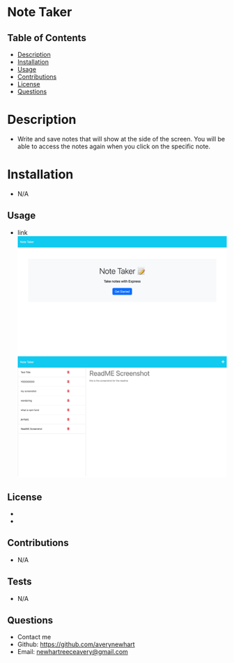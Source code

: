 # Note Taker
 
  ## Table of Contents

  * [Description](#description)
  * [Installation](#installation)
  * [Usage](#usage)
  * [Contributions](#contributions)
  * [License](#license)
  * [Questions](#questions)
  
  # Description
  - Write and save notes that will show at the side of the screen. You will be able to access the notes again when you click on the specific note.

  # Installation
  - N/A

  ## Usage
  - link
  ![screenshot of loadup](./Develop/public/assets/imgs/noteStart.png)
  ![screenshot of loadup](./Develop/public/assets/imgs/noteWcontent.png)

  ## License
  -  
  - 

  ## Contributions
  - N/A

  ## Tests
  - N/A

  ## Questions
  - Contact me
  - Github: https://github.com/averynewhart
  - Email: newhartreeceavery@gmail.com